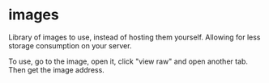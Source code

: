 # images
Library of images to use, instead of hosting them yourself. Allowing for less storage consumption on your server.

To use, go to the image, open it, click "view raw" and open another tab. Then get the image address.
